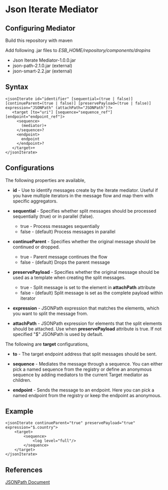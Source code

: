 # Json Iterate Mediator

## Configuring Mediator
Build this repository with maven

Add following .jar files to *ESB_HOME/repository/components/dropins*

* Json Iterate Mediator-1.0.0.jar
* json-path-2.1.0.jar (external)
* json-smart-2.2.jar (external)

## Syntax

```
<jsonIterate id="identifier" [sequential=(true | false)] [continueParent=(true | false)] [preservePayload=(true | false)] expression="JSONPath" (attachPath="JSONPath")?>
   <target [to="uri"] [sequence="sequence_ref"] [endpoint="endpoint_ref"]>
     <sequence>
       (mediator)+
     </sequence>?
     <endpoint>
       endpoint
     </endpoint>?
   </target>+
</jsonIterate>
```

## Configurations
The following properties are available,

* **id** - Use to identify messages create by the iterate mediator. Useful if you have multiple iterators in the message flow and map them with specific aggregators.

* **sequential** - Specifies whether split messages should be processed sequentially (true) or in parallel (false).
    * true - Process messages sequentially
    * false - (default) Process messages in parallel

* **continueParent** - Specifies whether the original message should be continued or dropped.
    * true - Parent message continues the flow
    * false - (default) Drops the parent message

* **preservePayload** - Specifies whether the original message should be used as a template when creating the split messages.
    * true - Split message is set to the element in **attachPath** attribute
    * false - (default) Split message is set as the complete payload within iterator

* **expression** - JSONPath expression that matches the elements, which you want to split the message from.

* **attachPath** - JSONPath expression for elements that the split elements should be attached. Use when **preservePayload** attribute is true. If not specified "$" JSONPath is used by default.

The following are **target** configurations,

* **to** - The target endpoint address that split messages should be sent.

* **sequence** - Mediates the message through a sequence. You can either pick a named sequence from the registry or define an anonymous sequence by adding mediators to the current Target mediator as children.

* **endpoint** - Sends the message to an endpoint. Here you can pick a named endpoint from the registry or keep the endpoint as anonymous.

## Example

```
<jsonIterate continueParent="true" preservePayload="true" expression="$.country">
    <target>
        <sequence>
            <log level="full"/>
        </sequence>
    </target>
</jsonIterate>
```
## References

[JSONPath Document](https://github.com/jayway/JsonPath/blob/json-path-2.1.0/README.md)
